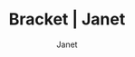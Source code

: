 ---
layout: post
author: Janet
permalink: /bracket/janet/
title: Bracket | Janet
teams: ['Gonzaga', 'Boise St.', 'UConn', 'Arkansas', 'Alabama', 'Texas Tech', 'Michigan St.', 'Duke', 'Baylor', 'Marquette', 'St. Mary`s', 'UCLA', 'Virginia Tech', 'Purdue', 'Murray St.', 'Kentucky', 'Gonzaga', 'UConn', 'Alabama', 'Michigan St.', 'Baylor', 'UCLA', 'Purdue', 'Kentucky', 'Gonzaga', 'Michigan St.', 'Baylor', 'Kentucky', 'Gonzaga', 'Kentucky', 'Gonzaga', 'Kansas', 'Kansas', 'Arizona', 'Kansas', 'Arizona', 'Villanova', 'Kansas', 'Wisconsin', 'Arizona', 'Illinois', 'Colorado St.', 'Villanova', 'Kansas', 'Iowa', 'Wisconsin', 'Auburn', 'Arizona', 'TCU', 'Houston', 'Illinois', 'Colorado St.', 'Tennessee', 'Ohio St.', 'Villanova', 'Kansas', 'San Diego St.', 'Iowa', 'Providence', 'LSU', 'Wisconsin', 'USC', 'Auburn']
correct: ['correct', 'wrong', 'wrong', '', '', '', '', '', 'correct', 'wrong', '', '', '', '', '', '', '', '', 'wrong', '', '', '', '', '', '', '', '', '', '', '', '', '', '', '', '', '', '', '', '', '', '', 'wrong', '', '', 'wrong', '', '', '', '', '', '', 'wrong', 'correct', '', '', '', '', 'wrong', 'correct', '', '', '', '']
points: [1, 0, 0, 0, 0, 0, 0, 0, 1, 0, 0, 0, 0, 0, 0, 0, 0, 0, 0, 0, 0, 0, 0, 0, 0, 0, 0, 0, 0, 0, 0, 0, 0, 0, 0, 0, 0, 0, 0, 0, 0, 0, 0, 0, 0, 0, 0, 0, 0, 0, 0, 0, 1, 0, 0, 0, 0, 0, 1, 0, 0, 0, 0]
score: 4
logo: j-av.png
---